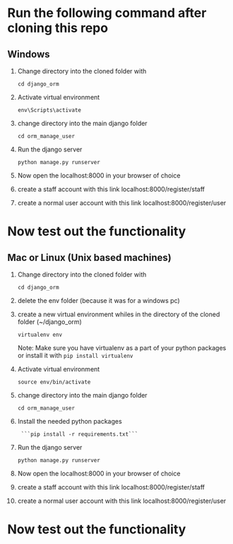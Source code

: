 # Run the following command after cloning this repo

## Windows

1. Change directory into the cloned folder with

    ```cd django_orm```

2. Activate virtual environment 
    
    ```env\Scripts\activate```

3. change directory into the main django folder
    
    ```cd orm_manage_user```

4. Run the django server

    ```python manage.py runserver```

5. Now open the localhost:8000 in your browser of choice

6. create a staff account with this link localhost:8000/register/staff

7. create a normal user account with this link localhost:8000/register/user

# Now test out the functionality


## Mac or Linux (Unix based machines)

1. Change directory into the cloned folder with

    ```cd django_orm```

2. delete the env folder (because it was for a windows pc)

3. create a new virtual environment whiles in the directory of the cloned folder (~/django_orm)

    ```virtualenv env```
    
    Note: Make sure you have virtualenv as a part of your python packages or install it with
        ```pip install virtualenv```

4. Activate virtual environment 
    
    ```source env/bin/activate```
    


5. change directory into the main django folder
    
    ```cd orm_manage_user```
    
6. Install the needed python packages

        ```pip install -r requirements.txt```

6. Run the django server

    ```python manage.py runserver```

7. Now open the localhost:8000 in your browser of choice

8. create a staff account with this link localhost:8000/register/staff

9. create a normal user account with this link localhost:8000/register/user

# Now test out the functionality
